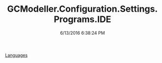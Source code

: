 ﻿---
title: GCModeller.Configuration.Settings.Programs.IDE
date: 6/13/2016 6:38:24 PM
---

[Languages](T-GCModeller.Configuration.Settings.Programs.IDE.Languages.html)
